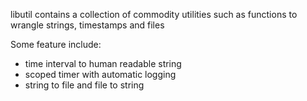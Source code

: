 libutil contains a collection of commodity utilities such as functions to wrangle strings, timestamps and files

Some feature include:

 + time interval to human readable string
 + scoped timer with automatic logging
 + string to file and file to string



